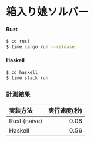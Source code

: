 箱入り娘ソルバー
================

#### Rust

```sh
$ cd rust
$ time cargo run --release
```

#### Haskell

```sh
$ cd haskell
$ time stack run
```


### 計測結果

| 実装方法 | 実行速度(秒) |
|:--------|-----------:|
| Rust (naive) | 0.08 |
| Haskell      | 0.56 |
